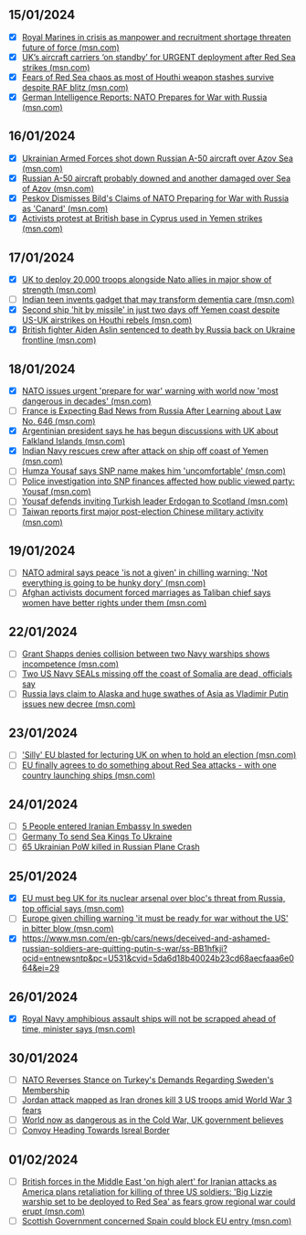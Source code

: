 ## 15/01/2024
- [x] [Royal Marines in crisis as manpower and recruitment shortage threaten future of force (msn.com)](https://www.msn.com/en-gb/news/uknews/royal-marines-in-crisis-as-manpower-and-recruitment-shortage-threaten-future-of-force/ar-AA1mWC8H?ocid=entnewsntp&pc=U531&cvid=e811adbc51784b399e398fafe9a96adf&ei=25)
- [x] [UK’s aircraft carriers ‘on standby’ for URGENT deployment after Red Sea strikes (msn.com)](https://www.msn.com/en-gb/news/uknews/uk-s-aircraft-carriers-on-standby-for-urgent-deployment-after-red-sea-strikes/ar-AA1mWJFu?ocid=entnewsntp&cvid=f52b586c32e049ea81254fe9a8fdc77f&ei=17)
- [x] [Fears of Red Sea chaos as most of Houthi weapon stashes survive despite RAF blitz (msn.com)](https://www.msn.com/en-gb/news/world/fears-of-red-sea-chaos-as-most-of-houthi-weapon-stashes-survive-despite-raf-blitz/ar-AA1mZNl8?ocid=entnewsntp&pc=U531&cvid=513cdfd876ba41ab91b546da377865bf&ei=11)
- [x] [German Intelligence Reports: NATO Prepares for War with Russia (msn.com)](https://www.msn.com/en-gb/news/world/german-intelligence-reports-nato-prepares-for-war-with-russia/ar-AA1mZEjE?ocid=entnewsntp&pc=U531&cvid=21c3f1156e454980a569a4d6c399f597&ei=18)
## 16/01/2024
- [x] [Ukrainian Armed Forces shot down Russian A-50 aircraft over Azov Sea (msn.com)](https://www.msn.com/en-gb/news/world/ukrainian-armed-forces-shot-down-russian-a-50-aircraft-over-azov-sea/ar-AA1mYcFr?ocid=entnewsntp&pc=U531&cvid=e811adbc51784b399e398fafe9a96adf&ei=15)
- [x] [Russian A-50 aircraft probably downed and another damaged over Sea of Azov (msn.com)](https://www.msn.com/en-gb/news/world/russian-a-50-aircraft-probably-downed-and-another-damaged-over-sea-of-azov/ar-AA1mZ4Og?ocid=entnewsntp&cvid=7678a4d4a45841f6a5a15ebf1721b61a&ei=13)
- [x] [Peskov Dismisses Bild's Claims of NATO Preparing for War with Russia as 'Canard' (msn.com)](https://www.msn.com/en-gb/news/world/peskov-dismisses-bild-s-claims-of-nato-preparing-for-war-with-russia-as-canard/ar-AA1mZH2g?ocid=entnewsntp&pc=U531&cvid=21c3f1156e454980a569a4d6c399f597&ei=49)
- [x] [Activists protest at British base in Cyprus used in Yemen strikes (msn.com)](https://www.msn.com/en-gb/news/world/activists-protest-at-british-base-in-cyprus-used-in-yemen-strikes/ar-AA1mX29L?ocid=entnewsntp&pc=U531&cvid=6575b94399054a4d96a6d14de45e2485&ei=18)

## 17/01/2024
- [x] [UK to deploy 20,000 troops alongside Nato allies in major show of strength (msn.com)](https://www.msn.com/en-gb/news/uknews/uk-to-deploy-20-000-troops-alongside-nato-allies-in-major-show-of-strength/ar-AA1mY5WB?ocid=entnewsntp&pc=U531&cvid=4608388f3bf145cb9fa6dabeb368501f&ei=13)
- [ ] [Indian teen invents gadget that may transform dementia care (msn.com)](https://www.msn.com/en-gb/news/world/indian-teen-invents-gadget-that-may-transform-dementia-care/ar-AA1n2aCO?ocid=entnewsntp&pc=U531&cvid=050f54334cb742cea9e0103902d21a51&ei=17)
- [x] [Second ship 'hit by missile' in just two days off Yemen coast despite US-UK airstrikes on Houthi rebels (msn.com)](https://www.msn.com/en-gb/news/newslondon/second-ship-hit-by-missile-in-just-two-days-off-yemen-coast-despite-us-uk-airstrikes-on-houthi-rebels/ar-AA1mZdhz?ocid=entnewsntp&pc=U531&cvid=0ad9c364891a4fa196f3c3e36cce59d2&ei=14)
- [x] [British fighter Aiden Aslin sentenced to death by Russia back on Ukraine frontline (msn.com)](https://www.msn.com/en-gb/news/world/british-fighter-aiden-aslin-sentenced-to-death-by-russia-back-on-ukraine-frontline/ar-AA1n77Ji?ocid=entnewsntp&pc=U531&cvid=0ad9c364891a4fa196f3c3e36cce59d2&ei=23)

## 18/01/2024
- [x] [NATO issues urgent 'prepare for war' warning with world now 'most dangerous in decades' (msn.com)](https://www.msn.com/en-gb/news/world/nato-issues-urgent-prepare-for-war-warning-with-world-now-most-dangerous-in-decades/ar-AA1n7ZGu?cvid=70308fcf40f54093d36219f4f7f25625&ocid=winp2fptaskbarent&ei=9)
- [ ] [France is Expecting Bad News from Russia After Learning about Law No. 646 (msn.com)](https://www.msn.com/en-gb/news/world/france-is-expecting-bad-news-from-russia-after-learning-about-law-no-646/ar-AA1n7nvV?cvid=7039aeed3bde49ea9b37377994c0d8da&ocid=winp2fptaskbarent&ei=15)
- [x] [Argentinian president says he has begun discussions with UK about Falkland Islands (msn.com)](https://www.msn.com/en-gb/news/uknews/argentinian-president-says-he-has-begun-discussions-with-uk-about-falkland-islands/ar-AA1n8wfc?ocid=entnewsntp&pc=U531&cvid=69913960c5c547fcbf33072a8111175a&ei=14)
- [x] [Indian Navy rescues crew after attack on ship off coast of Yemen (msn.com)](https://www.msn.com/en-gb/news/world/indian-navy-rescues-crew-after-attack-on-ship-off-coast-of-yemen/ar-AA1naNFZ?ocid=entnewsntp&pc=U531&cvid=69913960c5c547fcbf33072a8111175a&ei=19)
- [ ] [Humza Yousaf says SNP name makes him 'uncomfortable' (msn.com)](https://www.msn.com/en-gb/news/other/humza-yousaf-says-snp-name-makes-him-uncomfortable/ar-AA1naUd6?ocid=entnewsntp&pc=U531&cvid=b9e4410426384cf78457754d4c485b1b&ei=24)
- [ ] [Police investigation into SNP finances affected how public viewed party: Yousaf (msn.com)](https://www.msn.com/en-gb/news/uknews/police-investigation-into-snp-finances-affected-how-public-viewed-party-yousaf/ar-AA1n9ZpZ?ocid=entnewsntp&pc=U531&cvid=b78d47948f9946a384e2934174191d35&ei=14)
- [ ] [Yousaf defends inviting Turkish leader Erdogan to Scotland (msn.com)](https://www.msn.com/en-gb/news/world/yousaf-defends-inviting-turkish-leader-erdogan-to-scotland/ar-AA1nbk5U?ocid=entnewsntp&pc=U531&cvid=b78d47948f9946a384e2934174191d35&ei=20)
- [ ] [Taiwan reports first major post-election Chinese military activity (msn.com)](https://www.msn.com/en-gb/news/world/taiwan-reports-first-major-post-election-chinese-military-activity/ar-AA1n8pSK?ocid=entnewsntp&pc=U531&cvid=b78d47948f9946a384e2934174191d35&ei=28)

## 19/01/2024
- [ ] [NATO admiral says peace 'is not a given' in chilling warning: 'Not everything is going to be hunky dory' (msn.com)](https://www.msn.com/en-gb/news/world/nato-admiral-says-peace-is-not-a-given-in-chilling-warning-not-everything-is-going-to-be-hunky-dory/vi-BB1gW0Uq?ocid=entnewsntp&pc=U531&cvid=31dbabaccecd4b259182fb9db45fee67&ei=15#details)
- [ ] [Afghan activists document forced marriages as Taliban chief says women have better rights under them (msn.com)](https://www.msn.com/en-gb/news/world/afghan-activists-document-forced-marriages-as-taliban-chief-says-women-have-better-rights-under-them/ar-BB1gWrGH?ocid=entnewsntp&pc=U531&cvid=5005b0b919b841f0912066f19fd5f765&ei=11)

##  22/01/2024
- [ ] [Grant Shapps denies collision between two Navy warships shows incompetence (msn.com)](https://www.msn.com/en-gb/news/uknews/grant-shapps-denies-collision-between-two-navy-warships-shows-incompetence/ar-BB1h1k2a?ocid=entnewsntp&pc=U531&cvid=92cf9e5792ab491bb78f276c04d7c58d&ei=10)
- [ ] [Two US Navy SEALs missing off the coast of Somalia are dead, officials say](https://web.ground.news/article/two-us-navy-seals-missing-off-the-coast-of-somalia-are-dead-officials-say_e20cb4)
- [ ] [Russia lays claim to Alaska and huge swathes of Asia as Vladimir Putin issues new decree (msn.com)](https://www.msn.com/en-gb/news/world/russia-lays-claim-to-alaska-and-huge-swathes-of-asia-as-vladimir-putin-issues-new-decree/ar-BB1h510y?cvid=b299d0af71014c24a6efbe897f982d99&ocid=winp2fptaskbarmouseenterent&ei=5)

## 23/01/2024
- [ ] ['Silly' EU blasted for lecturing UK on when to hold an election (msn.com)](https://www.msn.com/en-gb/news/uknews/silly-eu-blasted-for-lecturing-uk-on-when-to-hold-an-election/ar-BB1h7Lk1?cvid=9d8071b0b5e845bfb31a8f99c38e9f80&ocid=winp2fptaskbarent&ei=9&sc=shoreline)
- [ ] [EU finally agrees to do something about Red Sea attacks - with one country launching ships (msn.com)](https://www.msn.com/en-gb/news/world/eu-finally-agrees-to-do-something-about-red-sea-attacks-with-one-country-launching-ships/ar-BB1h5RLq?cvid=1e291183beb84c9dc79a3679ecfa08c8&ocid=winp2fptaskbarent&ei=7&sc=shoreline)

## 24/01/2024
- [ ] [5 People entered Iranian Embassy In sweden](https://web.ground.news/article/swedish-police-say-5-people-illegally-entered-iran-embassy-site-in-stockholm)
- [ ] [Germany To send Sea Kings To Ukraine]( https://web.ground.news/article/germany-delivers-military-helicopters-to-ukraine_d4bb5c)
- [ ] [65 Ukrainian PoW killed in Russian Plane Crash](https://web.ground.news/article/russian-military-plane-carrying-65-ukrainian-prisoners-of-war-crashes_756f8d)

## 25/01/2024
- [x] [EU must beg UK for its nuclear arsenal over bloc's threat from Russia, top official says (msn.com)](https://www.msn.com/en-gb/news/world/eu-must-beg-uk-for-its-nuclear-arsenal-over-bloc-s-threat-from-russia-top-official-says/ar-BB1hfaRz?ocid=entnewsntp&pc=U531&cvid=5da6d18b40024b23cd68aecfaaa6e064&ei=12)
- [ ] [Europe given chilling warning 'it must be ready for war without the US' in bitter blow (msn.com)](https://www.msn.com/en-gb/money/other/europe-given-chilling-warning-it-must-be-ready-for-war-without-the-us-in-bitter-blow/ar-BB1heGZd?ocid=entnewsntp&pc=U531&cvid=5da6d18b40024b23cd68aecfaaa6e064&ei=24)
- [x] https://www.msn.com/en-gb/cars/news/deceived-and-ashamed-russian-soldiers-are-quitting-putin-s-war/ss-BB1hfkji?ocid=entnewsntp&pc=U531&cvid=5da6d18b40024b23cd68aecfaaa6e064&ei=29

## 26/01/2024
- [x] [Royal Navy amphibious assault ships will not be scrapped ahead of time, minister says (msn.com)](https://www.msn.com/en-gb/news/uknews/royal-navy-amphibious-assault-ships-will-not-be-scrapped-ahead-of-time-minister-says/ar-BB1hcJGQ?ocid=entnewsntp&pc=U531&cvid=5c9f4b15dc5e4894b8b8cacd6f414c41&ei=16)

## 30/01/2024
- [ ] [NATO Reverses Stance on Turkey's Demands Regarding Sweden's Membership](https://www.msn.com/en-gb/news/world/nato-reverses-stance-on-turkey-s-demands-regarding-sweden-s-membership/ar-BB1htdCG?ocid=entnewsntp&pc=U531&cvid=b82e8269e5c54494bee2d4e3b666f66d&ei=23)
- [ ] [Jordan attack mapped as Iran drones kill 3 US troops amid World War 3 fears](https://www.msn.com/en-gb/news/world/jordan-attack-mapped-as-iran-drones-kill-3-us-troops-amid-world-war-3-fears/ar-BB1hqKPK?ocid=entnewsntp&pc=U531&cvid=b82e8269e5c54494bee2d4e3b666f66d&ei=20)
- [ ] [World now as dangerous as in the Cold War, UK government believes](https://www.msn.com/en-gb/news/world/world-now-as-dangerous-as-in-the-cold-war-uk-government-believes/ar-BB1hrsvG?ocid=entnewsntp&pc=U531&cvid=b82e8269e5c54494bee2d4e3b666f66d&ei=31)
- [ ] [Convoy Heading Towards Isreal Border](https://www.msn.com/en-gb/news/world/convoy-heading-towards-israel-border-with-lebanon-as-middle-east-braces-for-war/ar-BB1hrNOI?ocid=entnewsntp&pc=U531&cvid=4d459bf54a7a4e57b452794fdafb970b&ei=17)

## 01/02/2024
- [ ] [British forces in the Middle East 'on high alert' for Iranian attacks as America plans retaliation for killing of three US soldiers: 'Big Lizzie warship set to be deployed to Red Sea' as fears grow regional war could erupt (msn.com)](https://www.msn.com/en-gb/news/world/british-forces-in-the-middle-east-on-high-alert-for-iranian-attacks-as-america-plans-retaliation-for-killing-of-three-us-soldiers-big-lizzie-warship-set-to-be-deployed-to-red-sea-as-fears-grow-regional-war-could-erupt/ar-BB1hzYhZ?ocid=entnewsntp&pc=U531&cvid=9a612716cb4444a9a6132a7ab96e50fe&ei=21)
- [ ] [Scottish Government concerned Spain could block EU entry (msn.com)](https://www.msn.com/en-gb/news/newslondon/scottish-government-concerned-spain-could-block-eu-entry/ar-BB1hyGZS?ocid=entnewsntp&pc=U531&cvid=b69964a4fd7f4c7d95924a1d01000214&ei=14)